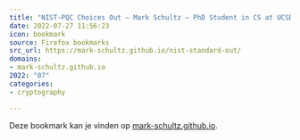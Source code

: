 ```yaml
---
title: "NIST-PQC Choices Out – Mark Schultz – PhD Student in CS at UCSD"
date: 2022-07-27 11:56:23
icon: bookmark
source: Firefox bookmarks
src_url: https://mark-schultz.github.io/nist-standard-out/
domains:
- mark-schultz.github.io
2022: "07"
categories:
- cryptography

---
```

Deze bookmark kan je vinden op [mark-schultz.github.io](https://mark-schultz.github.io/nist-standard-out/).
